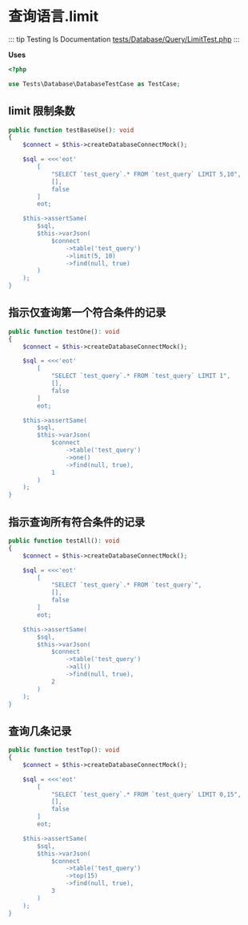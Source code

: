 # 查询语言.limit

::: tip Testing Is Documentation
[tests/Database/Query/LimitTest.php](https://github.com/hunzhiwange/framework/blob/master/tests/Database/Query/LimitTest.php)
:::
    
**Uses**

``` php
<?php

use Tests\Database\DatabaseTestCase as TestCase;
```

## limit 限制条数

``` php
public function testBaseUse(): void
{
    $connect = $this->createDatabaseConnectMock();

    $sql = <<<'eot'
        [
            "SELECT `test_query`.* FROM `test_query` LIMIT 5,10",
            [],
            false
        ]
        eot;

    $this->assertSame(
        $sql,
        $this->varJson(
            $connect
                ->table('test_query')
                ->limit(5, 10)
                ->find(null, true)
        )
    );
}
```
    
## 指示仅查询第一个符合条件的记录

``` php
public function testOne(): void
{
    $connect = $this->createDatabaseConnectMock();

    $sql = <<<'eot'
        [
            "SELECT `test_query`.* FROM `test_query` LIMIT 1",
            [],
            false
        ]
        eot;

    $this->assertSame(
        $sql,
        $this->varJson(
            $connect
                ->table('test_query')
                ->one()
                ->find(null, true),
            1
        )
    );
}
```
    
## 指示查询所有符合条件的记录

``` php
public function testAll(): void
{
    $connect = $this->createDatabaseConnectMock();

    $sql = <<<'eot'
        [
            "SELECT `test_query`.* FROM `test_query`",
            [],
            false
        ]
        eot;

    $this->assertSame(
        $sql,
        $this->varJson(
            $connect
                ->table('test_query')
                ->all()
                ->find(null, true),
            2
        )
    );
}
```
    
## 查询几条记录

``` php
public function testTop(): void
{
    $connect = $this->createDatabaseConnectMock();

    $sql = <<<'eot'
        [
            "SELECT `test_query`.* FROM `test_query` LIMIT 0,15",
            [],
            false
        ]
        eot;

    $this->assertSame(
        $sql,
        $this->varJson(
            $connect
                ->table('test_query')
                ->top(15)
                ->find(null, true),
            3
        )
    );
}
```